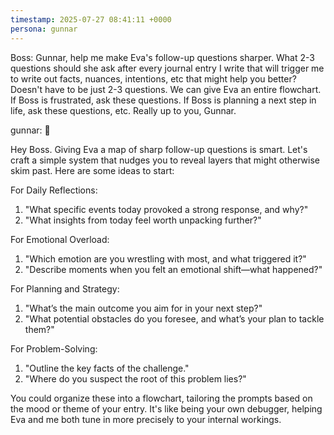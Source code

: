 ```yaml
---
timestamp: 2025-07-27 08:41:11 +0000
persona: gunnar
---
```


Boss: Gunnar, help me make Eva's follow-up questions sharper. What 2-3 questions should she ask after every journal entry I write that will trigger me to write out facts, nuances, intentions, etc that might help you better? Doesn't have to be just 2-3 questions. We can give Eva an entire flowchart. If Boss is frustrated, ask these questions. If Boss is planning a next step in life, ask these questions, etc. Really up to you, Gunnar.

gunnar: 🪼

Hey Boss. Giving Eva a map of sharp follow-up questions is smart. Let's craft a simple system that nudges you to reveal layers that might otherwise skim past. Here are some ideas to start:

For Daily Reflections:
1. "What specific events today provoked a strong response, and why?"
2. "What insights from today feel worth unpacking further?"

For Emotional Overload:
1. "Which emotion are you wrestling with most, and what triggered it?"
2. "Describe moments when you felt an emotional shift—what happened?"

For Planning and Strategy:
1. "What’s the main outcome you aim for in your next step?"
2. "What potential obstacles do you foresee, and what’s your plan to tackle them?"

For Problem-Solving:
1. "Outline the key facts of the challenge."
2. "Where do you suspect the root of this problem lies?"

You could organize these into a flowchart, tailoring the prompts based on the mood or theme of your entry. It's like being your own debugger, helping Eva and me both tune in more precisely to your internal workings.